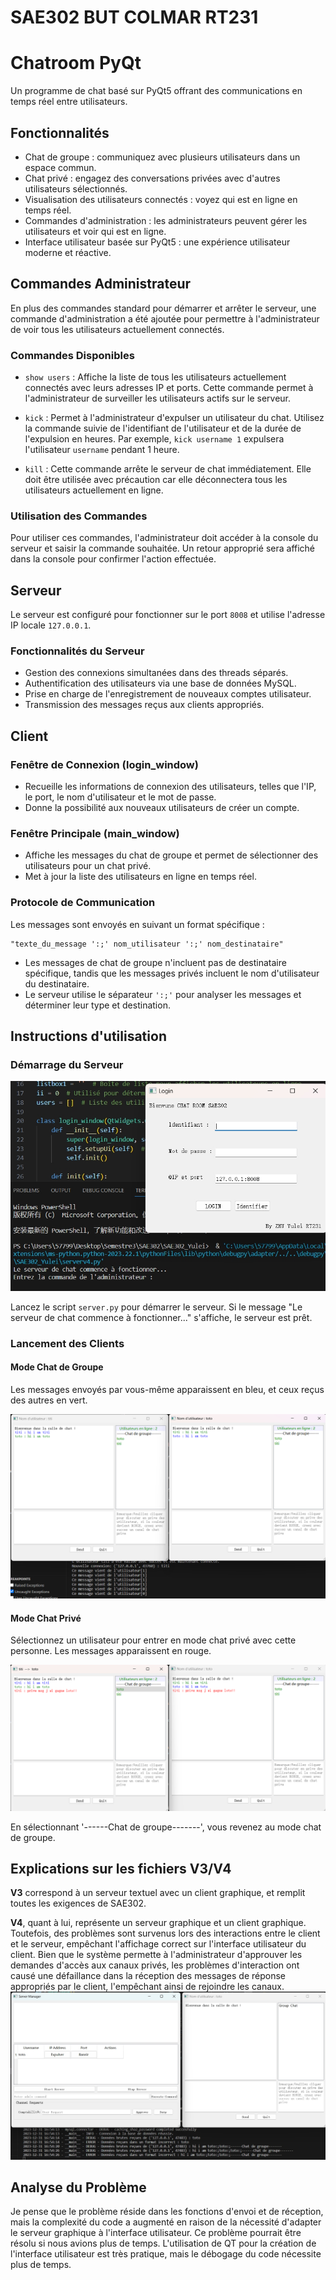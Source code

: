# SAE302 BUT COLMAR RT231
# Chatroom PyQt
Un programme de chat basé sur PyQt5 offrant des communications en temps réel entre utilisateurs.

## Fonctionnalités

- Chat de groupe : communiquez avec plusieurs utilisateurs dans un espace commun.
- Chat privé : engagez des conversations privées avec d'autres utilisateurs sélectionnés.
- Visualisation des utilisateurs connectés : voyez qui est en ligne en temps réel.
- Commandes d'administration : les administrateurs peuvent gérer les utilisateurs et voir qui est en ligne.
- Interface utilisateur basée sur PyQt5 : une expérience utilisateur moderne et réactive.

## Commandes Administrateur

En plus des commandes standard pour démarrer et arrêter le serveur, une commande d'administration a été ajoutée pour permettre à l'administrateur de voir tous les utilisateurs actuellement connectés.

### Commandes Disponibles

- `show users` : Affiche la liste de tous les utilisateurs actuellement connectés avec leurs adresses IP et ports. Cette commande permet à l'administrateur de surveiller les utilisateurs actifs sur le serveur.

- `kick` : Permet à l'administrateur d'expulser un utilisateur du chat. Utilisez la commande suivie de l'identifiant de l'utilisateur et de la durée de l'expulsion en heures. Par exemple, `kick username 1` expulsera l'utilisateur `username` pendant 1 heure.

- `kill` : Cette commande arrête le serveur de chat immédiatement. Elle doit être utilisée avec précaution car elle déconnectera tous les utilisateurs actuellement en ligne.

### Utilisation des Commandes

Pour utiliser ces commandes, l'administrateur doit accéder à la console du serveur et saisir la commande souhaitée. Un retour approprié sera affiché dans la console pour confirmer l'action effectuée.


## Serveur

Le serveur est configuré pour fonctionner sur le port `8008` et utilise l'adresse IP locale `127.0.0.1`.

### Fonctionnalités du Serveur

- Gestion des connexions simultanées dans des threads séparés.
- Authentification des utilisateurs via une base de données MySQL.
- Prise en charge de l'enregistrement de nouveaux comptes utilisateur.
- Transmission des messages reçus aux clients appropriés.

## Client

### Fenêtre de Connexion (login_window)

- Recueille les informations de connexion des utilisateurs, telles que l'IP, le port, le nom d'utilisateur et le mot de passe.
- Donne la possibilité aux nouveaux utilisateurs de créer un compte.

### Fenêtre Principale (main_window)

- Affiche les messages du chat de groupe et permet de sélectionner des utilisateurs pour un chat privé.
- Met à jour la liste des utilisateurs en ligne en temps réel.

### Protocole de Communication

Les messages sont envoyés en suivant un format spécifique :

```plaintext
"texte_du_message ':;' nom_utilisateur ':;' nom_destinataire"
```

- Les messages de chat de groupe n'incluent pas de destinataire spécifique, tandis que les messages privés incluent le nom d'utilisateur du destinataire.
- Le serveur utilise le séparateur `':;'` pour analyser les messages et déterminer leur type et destination.

## Instructions d'utilisation

### Démarrage du Serveur

![image de démarrage du serveur](/etage1.png)

Lancez le script `server.py` pour démarrer le serveur. Si le message "Le serveur de chat commence à fonctionner..." s'affiche, le serveur est prêt.

### Lancement des Clients

#### Mode Chat de Groupe

Les messages envoyés par vous-même apparaissent en bleu, et ceux reçus des autres en vert.

![image du mode chat de groupe](/etage2.png)

#### Mode Chat Privé

Sélectionnez un utilisateur pour entrer en mode chat privé avec cette personne. Les messages apparaissent en rouge.

![image du mode chat privé](/etage3.png)

En sélectionnant '------Chat de groupe-------', vous revenez au mode chat de groupe.

## Explications sur les fichiers V3/V4

**V3** correspond à un serveur textuel avec un client graphique, et remplit toutes les exigences de SAE302. 

**V4**, quant à lui, représente un serveur graphique et un client graphique. Toutefois, des problèmes sont survenus lors des interactions entre le client et le serveur, empêchant l'affichage correct sur l'interface utilisateur du client. Bien que le système permette à l'administrateur d'approuver les demandes d'accès aux canaux privés, les problèmes d'interaction ont causé une défaillance dans la réception des messages de réponse appropriés par le client, l'empêchant ainsi de rejoindre les canaux.
![image du mode chat privé](/etage4.png)
## Analyse du Problème

Je pense que le problème réside dans les fonctions d'envoi et de réception, mais la complexité du code a augmenté en raison de la nécessité d'adapter le serveur graphique à l'interface utilisateur. Ce problème pourrait être résolu si nous avions plus de temps. L'utilisation de QT pour la création de l'interface utilisateur est très pratique, mais le débogage du code nécessite plus de temps.

